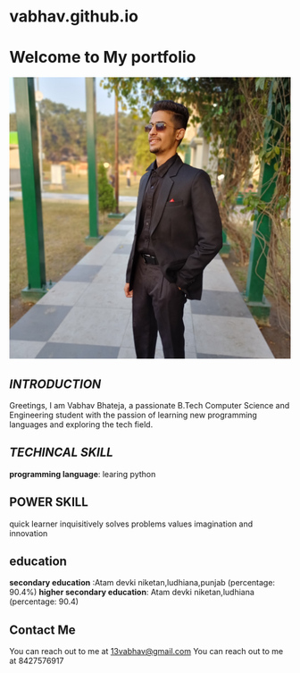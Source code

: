 # vabhav.github.io
# Welcome to My portfolio
![image](image.jpg)
## ***INTRODUCTION***
Greetings, I am Vabhav Bhateja, a passionate B.Tech Computer Science and Engineering student with the passion of learning new programming languages and exploring the tech field.

## ***TECHINCAL SKILL***
**programming language**: learing python

## POWER SKILL
quick learner
inquisitively solves problems
values imagination and innovation

## education
**secondary education** :Atam devki niketan,ludhiana,punjab (percentage: 90.4%)
**higher secondary education**: Atam devki niketan,ludhiana (percentage: 90.4)

## Contact Me
You can reach out to me at 13vabhav@gmail.com
You can reach out to me at 8427576917